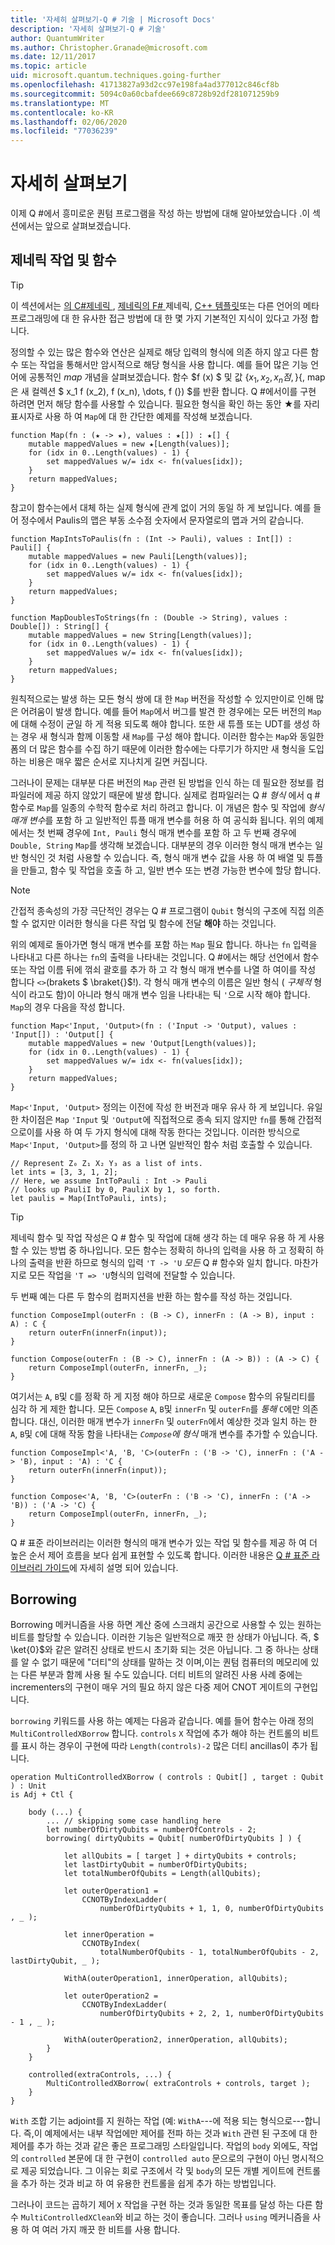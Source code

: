 ```yaml
---
title: '자세히 살펴보기-Q # 기술 | Microsoft Docs'
description: '자세히 살펴보기-Q # 기술'
author: QuantumWriter
ms.author: Christopher.Granade@microsoft.com
ms.date: 12/11/2017
ms.topic: article
uid: microsoft.quantum.techniques.going-further
ms.openlocfilehash: 41713827a93d2cc97e198fa4ad377012c846cf8b
ms.sourcegitcommit: 5094c0a60cbafdee669c8728b92df281071259b9
ms.translationtype: MT
ms.contentlocale: ko-KR
ms.lasthandoff: 02/06/2020
ms.locfileid: "77036239"
---
```

# <a name="going-further"></a>자세히 살펴보기 #

이제 Q #에서 흥미로운 퀀텀 프로그램을 작성 하는 방법에 대해 알아보았습니다 .이 섹션에서는 앞으로 살펴보겠습니다.


## <a name="generic-operations-and-functions"></a>제네릭 작업 및 함수 ##

> [!TIP]
> 이 섹션에서는 [의 C#제네릭 ](https://docs.microsoft.com/dotnet/csharp/programming-guide/generics/introduction-to-generics), [제네릭의 F# ](https://docs.microsoft.com/dotnet/fsharp/language-reference/generics/)제네릭, [ C++ 템플릿](https://docs.microsoft.com/cpp/cpp/templates-cpp)또는 다른 언어의 메타 프로그래밍에 대 한 유사한 접근 방법에 대 한 몇 가지 기본적인 지식이 있다고 가정 합니다.

정의할 수 있는 많은 함수와 연산은 실제로 해당 입력의 형식에 의존 하지 않고 다른 함수 또는 작업을 통해서만 암시적으로 해당 형식을 사용 합니다.
예를 들어 많은 기능 언어에 공통적인 *map* 개념을 살펴보겠습니다. 함수 $f (x) $ 및 값 $\{x_1, x_2, x_n 점,\}\{$, map은 새 컬렉션 $ x_1 f (x_2), f (x_n), \dots, f (\}) $를 반환 합니다.
Q #에서이를 구현 하려면 먼저 해당 함수를 사용할 수 있습니다.
필요한 형식을 확인 하는 동안 ★를 자리 표시자로 사용 하 여 `Map`에 대 한 간단한 예제를 작성해 보겠습니다.

```qsharp
function Map(fn : (★ -> ★), values : ★[]) : ★[] {
    mutable mappedValues = new ★[Length(values)];
    for (idx in 0..Length(values) - 1) {
        set mappedValues w/= idx <- fn(values[idx]);
    }
    return mappedValues;
}
```

참고이 함수는에서 대체 하는 실제 형식에 관계 없이 거의 동일 하 게 보입니다.
예를 들어 정수에서 Paulis의 맵은 부동 소수점 숫자에서 문자열로의 맵과 거의 같습니다.

```qsharp
function MapIntsToPaulis(fn : (Int -> Pauli), values : Int[]) : Pauli[] {
    mutable mappedValues = new Pauli[Length(values)];
    for (idx in 0..Length(values) - 1) {
        set mappedValues w/= idx <- fn(values[idx]);
    }
    return mappedValues;
}

function MapDoublesToStrings(fn : (Double -> String), values : Double[]) : String[] {
    mutable mappedValues = new String[Length(values)];
    for (idx in 0..Length(values) - 1) {
        set mappedValues w/= idx <- fn(values[idx]);
    }
    return mappedValues;
}
```

원칙적으로는 발생 하는 모든 형식 쌍에 대 한 `Map` 버전을 작성할 수 있지만이로 인해 많은 어려움이 발생 합니다.
예를 들어 `Map`에서 버그를 발견 한 경우에는 모든 버전의 `Map`에 대해 수정이 균일 하 게 적용 되도록 해야 합니다.
또한 새 튜플 또는 UDT를 생성 하는 경우 새 형식과 함께 이동할 새 `Map`를 구성 해야 합니다.
이러한 함수는 `Map`와 동일한 폼의 더 많은 함수를 수집 하기 때문에 이러한 함수에는 다루기가 하지만 새 형식을 도입 하는 비용은 매우 짧은 순서로 지나치게 길면 커집니다.

그러나이 문제는 대부분 다른 버전의 `Map` 관련 된 방법을 인식 하는 데 필요한 정보를 컴파일러에 제공 하지 않았기 때문에 발생 합니다.
실제로 컴파일러는 Q # *형식* 에서 q # 함수로 `Map`를 일종의 수학적 함수로 처리 하려고 합니다.
이 개념은 함수 및 작업에 *형식 매개 변수*를 포함 하 고 일반적인 튜플 매개 변수를 허용 하 여 공식화 됩니다.
위의 예제에서는 첫 번째 경우에 `Int, Pauli` 형식 매개 변수를 포함 하 고 두 번째 경우에 `Double, String` `Map`를 생각해 보겠습니다.
대부분의 경우 이러한 형식 매개 변수는 일반 형식인 것 처럼 사용할 수 있습니다. 즉, 형식 매개 변수 값을 사용 하 여 배열 및 튜플을 만들고, 함수 및 작업을 호출 하 고, 일반 변수 또는 변경 가능한 변수에 할당 합니다.

> [!NOTE]
> 간접적 종속성의 가장 극단적인 경우는 Q # 프로그램이 `Qubit` 형식의 구조에 직접 의존할 수 없지만 이러한 형식을 다른 작업 및 함수에 전달 **해야** 하는 것입니다.

위의 예제로 돌아가면 형식 매개 변수를 포함 하는 `Map` 필요 합니다. 하나는 `fn` 입력을 나타내고 다른 하나는 `fn`의 출력을 나타내는 것입니다.
Q #에서는 해당 선언에서 함수 또는 작업 이름 뒤에 꺾쇠 괄호를 추가 하 고 각 형식 매개 변수를 나열 하 여이를 작성 합니다 `<>`(brakets $ \braket{}$!).
각 형식 매개 변수의 이름은 일반 형식 ( *구체적* 형식이 라고도 함)이 아니라 형식 매개 변수 임을 나타내는 틱 `'`으로 시작 해야 합니다.
`Map`의 경우 다음을 작성 합니다.

```qsharp
function Map<'Input, 'Output>(fn : ('Input -> 'Output), values : 'Input[]) : 'Output[] {
    mutable mappedValues = new 'Output[Length(values)];
    for (idx in 0..Length(values) - 1) {
        set mappedValues w/= idx <- fn(values[idx]);
    }
    return mappedValues;
}
```

`Map<'Input, 'Output>` 정의는 이전에 작성 한 버전과 매우 유사 하 게 보입니다.
유일한 차이점은 `Map` `'Input` 및 `'Output`에 직접적으로 종속 되지 않지만 `fn`를 통해 간접적으로이를 사용 하 여 두 가지 형식에 대해 작동 한다는 것입니다.
이러한 방식으로 `Map<'Input, 'Output>`를 정의 하 고 나면 일반적인 함수 처럼 호출할 수 있습니다.

```qsharp
// Represent Z₀ Z₁ X₂ Y₃ as a list of ints.
let ints = [3, 3, 1, 2];
// Here, we assume IntToPauli : Int -> Pauli
// looks up PauliI by 0, PauliX by 1, so forth.
let paulis = Map(IntToPauli, ints);
```

> [!TIP]
> 제네릭 함수 및 작업 작성은 Q # 함수 및 작업에 대해 생각 하는 데 매우 유용 하 게 사용할 수 있는 방법 중 하나입니다.
> 모든 함수는 정확히 하나의 입력을 사용 하 고 정확히 하나의 출력을 반환 하므로 형식의 입력 `'T -> 'U` *모든* Q # 함수와 일치 합니다.
> 마찬가지로 모든 작업을 `'T => 'U`형식의 입력에 전달할 수 있습니다.

두 번째 예는 다른 두 함수의 컴퍼지션을 반환 하는 함수를 작성 하는 것입니다.

```qsharp
function ComposeImpl(outerFn : (B -> C), innerFn : (A -> B), input : A) : C {
    return outerFn(innerFn(input));
}

function Compose(outerFn : (B -> C), innerFn : (A -> B)) : (A -> C) {
    return ComposeImpl(outerFn, innerFn, _);
}
```

여기서는 `A`, `B`및 `C`를 정확 하 게 지정 해야 하므로 새로운 `Compose` 함수의 유틸리티를 심각 하 게 제한 합니다.
모든 `Compose` `A`, `B`및 `innerFn` 및 `outerFn`를 *통해* `C`에만 의존 합니다.
대신, 이러한 매개 변수가 `innerFn` 및 `outerFn`에서 예상한 것과 일치 하는 한 `A`, `B`및 `C`에 대해 작동 함을 나타내는 *`Compose`에 형식* 매개 변수를 추가할 수 있습니다.

```qsharp
function ComposeImpl<'A, 'B, 'C>(outerFn : ('B -> 'C), innerFn : ('A -> 'B), input : 'A) : 'C {
    return outerFn(innerFn(input));
}

function Compose<'A, 'B, 'C>(outerFn : ('B -> 'C), innerFn : ('A -> 'B)) : ('A -> 'C) {
    return ComposeImpl(outerFn, innerFn, _);
}
```

Q # 표준 라이브러리는 이러한 형식의 매개 변수가 있는 작업 및 함수를 제공 하 여 더 높은 순서 제어 흐름을 보다 쉽게 표현할 수 있도록 합니다.
이러한 내용은 [Q # 표준 라이브러리 가이드](xref:microsoft.quantum.libraries.standard.intro)에 자세히 설명 되어 있습니다.

## <a name="borrowing-qubits"></a>Borrowing ##

Borrowing 메커니즘을 사용 하면 계산 중에 스크래치 공간으로 사용할 수 있는 원하는 비트를 할당할 수 있습니다. 이러한 기능은 일반적으로 깨끗 한 상태가 아닙니다. 즉, $ \ket{0}$와 같은 알려진 상태로 반드시 초기화 되는 것은 아닙니다. 그 중 하나는 상태를 알 수 없기 때문에 "더티"의 상태를 말하는 것 이며,이는 퀀텀 컴퓨터의 메모리에 있는 다른 부분과 함께 사용 될 수도 있습니다. 더티 비트의 알려진 사용 사례 중에는 incrementers의 구현이 매우 거의 필요 하지 않은 다중 제어 CNOT 게이트의 구현입니다.

`borrowing` 키워드를 사용 하는 예제는 다음과 같습니다. 예를 들어 함수는 아래 정의 `MultiControlledXBorrow` 합니다.
`controls` `X` 작업에 추가 해야 하는 컨트롤의 비트를 표시 하는 경우이 구현에 따라 `Length(controls)-2` 많은 더티 ancillas이 추가 됩니다.

```qsharp
operation MultiControlledXBorrow ( controls : Qubit[] , target : Qubit ) : Unit
is Adj + Ctl {

    body (...) {
        ... // skipping some case handling here
        let numberOfDirtyQubits = numberOfControls - 2;
        borrowing( dirtyQubits = Qubit[ numberOfDirtyQubits ] ) {

            let allQubits = [ target ] + dirtyQubits + controls;
            let lastDirtyQubit = numberOfDirtyQubits;
            let totalNumberOfQubits = Length(allQubits);

            let outerOperation1 = 
                CCNOTByIndexLadder(
                    numberOfDirtyQubits + 1, 1, 0, numberOfDirtyQubits , _ );
            
            let innerOperation = 
                CCNOTByIndex(
                    totalNumberOfQubits - 1, totalNumberOfQubits - 2, lastDirtyQubit, _ );
            
            WithA(outerOperation1, innerOperation, allQubits);
            
            let outerOperation2 = 
                CCNOTByIndexLadder(
                    numberOfDirtyQubits + 2, 2, 1, numberOfDirtyQubits - 1 , _ );
            
            WithA(outerOperation2, innerOperation, allQubits);
        }
    }

    controlled(extraControls, ...) {
        MultiControlledXBorrow( extraControls + controls, target );
    }
}
```

`With` 조합 기는 adjoint를 지 원하는 작업 (예: `WithA`---에 적용 되는 형식으로---합니다. 즉,이 예제에서는 내부 작업에만 제어를 전파 하는 것과 `With` 관련 된 구조에 대 한 제어를 추가 하는 것과 같은 좋은 프로그래밍 스타일입니다. 작업의 `body` 외에도, 작업의 `controlled` 본문에 대 한 구현이 `controlled auto` 문으로의 구현이 아닌 명시적으로 제공 되었습니다. 그 이유는 회로 구조에서 각 및 `body`의 모든 개별 게이트에 컨트롤을 추가 하는 것과 비교 하 여 유용한 컨트롤을 쉽게 추가 하는 방법입니다. 

그러나이 코드는 곱하기 제어 `X` 작업을 구현 하는 것과 동일한 목표를 달성 하는 다른 함수 `MultiControlledXClean`와 비교 하는 것이 좋습니다. 그러나 `using` 메커니즘을 사용 하 여 여러 가지 깨끗 한 비트를 사용 합니다. 
